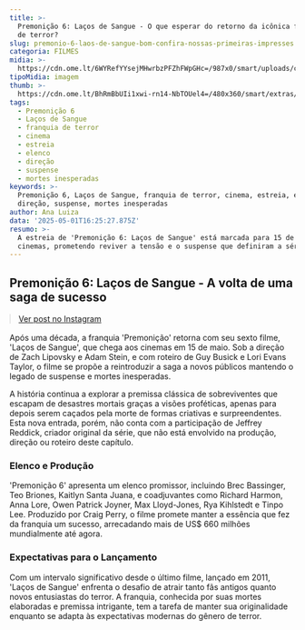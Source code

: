 ```yaml
---
title: >-
  Premonição 6: Laços de Sangue - O que esperar do retorno da icônica franquia
  de terror?
slug: premonio-6-laos-de-sangue-bom-confira-nossas-primeiras-impresses
categoria: FILMES
midia: >-
  https://cdn.ome.lt/6WYRefYYsejMHwrbzPFZhFWpGHc=/987x0/smart/uploads/conteudo/fotos/Design_sem_nome_11_LIszkZX.jpg
tipoMidia: imagem
thumb: >-
  https://cdn.ome.lt/BhRmBbUIi1xwi-rn14-NbTOUel4=/480x360/smart/extras/conteudos/Design_sem_nome_11_7QB4EsF.jpg
tags:
  - Premonição 6
  - Laços de Sangue
  - franquia de terror
  - cinema
  - estreia
  - elenco
  - direção
  - suspense
  - mortes inesperadas
keywords: >-
  Premonição 6, Laços de Sangue, franquia de terror, cinema, estreia, elenco,
  direção, suspense, mortes inesperadas
author: Ana Luiza
data: '2025-05-01T16:25:27.875Z'
resumo: >-
  A estreia de 'Premonição 6: Laços de Sangue' está marcada para 15 de maio nos
  cinemas, prometendo reviver a tensão e o suspense que definiram a série.
---
```


## Premonição 6: Laços de Sangue - A volta de uma saga de sucesso

<blockquote class="instagram-media" data-instgrm-permalink="https://www.instagram.com/reel/DJFF9Iwvonq/" data-instgrm-version="14" style="width:100%; max-width:540px; margin:1rem auto;"><a href="https://www.instagram.com/reel/DJFF9Iwvonq/">Ver post no Instagram</a></blockquote>

Após uma década, a franquia 'Premonição' retorna com seu sexto filme, 'Laços de Sangue', que chega aos cinemas em 15 de maio. Sob a direção de Zach Lipovsky e Adam Stein, e com roteiro de Guy Busick e Lori Evans Taylor, o filme se propõe a reintroduzir a saga a novos públicos mantendo o legado de suspense e mortes inesperadas.

A história continua a explorar a premissa clássica de sobreviventes que escapam de desastres mortais graças a visões proféticas, apenas para depois serem caçados pela morte de formas criativas e surpreendentes. Esta nova entrada, porém, não conta com a participação de Jeffrey Reddick, criador original da série, que não está envolvido na produção, direção ou roteiro deste capítulo.

### Elenco e Produção

'Premonição 6' apresenta um elenco promissor, incluindo Brec Bassinger, Teo Briones, Kaitlyn Santa Juana, e coadjuvantes como Richard Harmon, Anna Lore, Owen Patrick Joyner, Max Lloyd-Jones, Rya Kihlstedt e Tinpo Lee. Produzido por Craig Perry, o filme promete manter a essência que fez da franquia um sucesso, arrecadando mais de US$ 660 milhões mundialmente até agora.

### Expectativas para o Lançamento

Com um intervalo significativo desde o último filme, lançado em 2011, 'Laços de Sangue' enfrenta o desafio de atrair tanto fãs antigos quanto novos entusiastas do terror. A franquia, conhecida por suas mortes elaboradas e premissa intrigante, tem a tarefa de manter sua originalidade enquanto se adapta às expectativas modernas do gênero de terror.
